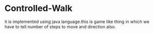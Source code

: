 # Controlled-Walk
it is implemented using java language.this is game like thing in which we have to tell number of steps to move and direction also.
